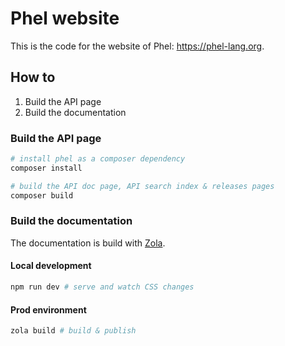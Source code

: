 # Phel website

This is the code for the website of Phel: https://phel-lang.org.

## How to

1. Build the API page
2. Build the documentation

### Build the API page

```bash
# install phel as a composer dependency
composer install

# build the API doc page, API search index & releases pages
composer build
```

### Build the documentation

The documentation is build with [Zola](https://www.getzola.org/).

#### Local development

```bash
npm run dev # serve and watch CSS changes
```

#### Prod environment

```bash
zola build # build & publish
```
